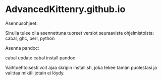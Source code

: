 AdvancedKittenry.github.io
===============================

Asennusohjeet:

Sinulla tulee olla asennettuna tuoreet versiot seuraavista ohjelmistoista:
cabal, ghc, perl, python

Asenna pandoc:

cabal update
cabal install pandoc

Vaihtoehtoisesti voit ajaa skripin install.sh, joka tekee tämän puolestasi ja valittaa mikäli jotain ei löydy.
